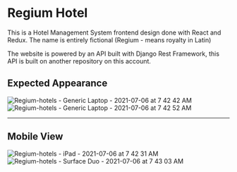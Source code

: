 # Regium Hotel

This is a Hotel Management System frontend design done with React and Redux. The name is entirely fictional (Regium - means royalty in Latin)

The website is powered by an API built with Django Rest Framework, this API is built on another repository on this account.

## Expected Appearance
![Regium-hotels - Generic Laptop - 2021-07-06 at 7 42 42 AM](https://user-images.githubusercontent.com/42432746/124554575-05acba80-de2e-11eb-95eb-6fc911c5a212.jpg)
![Regium-hotels - Generic Laptop - 2021-07-06 at 7 42 52 AM](https://user-images.githubusercontent.com/42432746/124554592-0a716e80-de2e-11eb-8b5a-152fff7dbb08.jpg)

_____
## Mobile View
![Regium-hotels - iPad - 2021-07-06 at 7 42 31 AM](https://user-images.githubusercontent.com/42432746/124554809-460c3880-de2e-11eb-98ed-534cb79f605e.jpg)
![Regium-hotels - Surface Duo - 2021-07-06 at 7 43 03 AM](https://user-images.githubusercontent.com/42432746/124554814-473d6580-de2e-11eb-919d-76d34ec30831.jpg)
